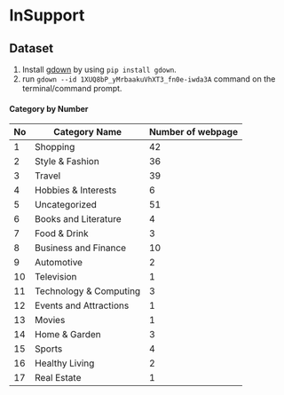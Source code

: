 # InSupport

## Dataset
1. Install  [gdown](https://github.com/wkentaro/gdown) by using `pip install gdown`.
2. run  `gdown --id 1XUQ8bP_yMrbaakuVhXT3_fn0e-iwda3A` command on the terminal/command prompt.

####  Category by Number

| No  |  Category Name | Number of webpage  | 
|---|---|---|
|  1  |  Shopping |  42 |
|  2 | Style & Fashion  | 36  |
|  3 |  Travel | 39  |
|  4 |  Hobbies & Interests | 6  |
|  5 |  Uncategorized |  51 |
|  6 |  Books and Literature | 4  |
|  7 |  Food & Drink | 3  |
|  8 |  Business and Finance | 10  |
|  9 |  Automotive | 2  |
|  10 |  Television | 1  |
|  11 |  Technology & Computing | 3  |
|  12 |  Events and Attractions |  1 |
|  13 |  Movies |  1 |
|  14 |  Home & Garden | 3  |
|  15 |  Sports |  4 |
|  16 |  Healthy Living |  2 |
|  17 |  Real Estate | 1  |
